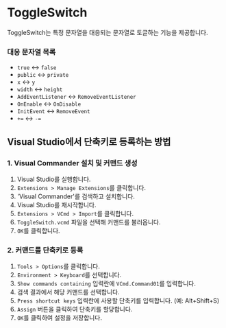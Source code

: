 # ToggleSwitch

ToggleSwitch는 특정 문자열을 대응되는 문자열로 토글하는 기능을 제공합니다.

### 대응 문자열 목록
- `true` ↔ `false`
- `public` ↔ `private`
- `x` ↔ `y`
- `width` ↔ `height`
- `AddEventListener` ↔ `RemoveEventListener`
- `OnEnable` ↔ `OnDisable`
- `InitEvent` ↔ `RemoveEvent`
- `+=` ↔ `-=`

## Visual Studio에서 단축키로 등록하는 방법

### 1. Visual Commander 설치 및 커맨드 생성
1. Visual Studio를 실행합니다.
2. `Extensions > Manage Extensions`를 클릭합니다.
3. 'Visual Commander'를 검색하고 설치합니다.
4. Visual Studio를 재시작합니다.
5. `Extensions > VCmd > Import`를 클릭합니다.
6. `ToggleSwitch.vcmd` 파일을 선택해 커맨드를 불러옵니다.
7. `OK`를 클릭합니다.

### 2. 커맨드를 단축키로 등록
1. `Tools > Options`를 클릭합니다.
2. `Environment > Keyboard`를 선택합니다.
3. `Show commands containing` 입력란에 `VCmd.Command01`를 입력합니다.
4. 검색 결과에서 해당 커맨드를 선택합니다.
5. `Press shortcut keys` 입력란에 사용할 단축키를 입력합니다. (예: Alt+Shift+S)
6. `Assign` 버튼을 클릭하여 단축키를 할당합니다.
7. `OK`를 클릭하여 설정을 저장합니다.
